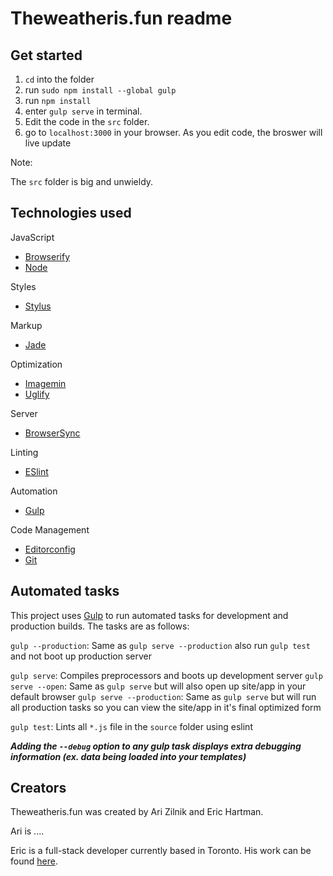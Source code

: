 # Theweatheris.fun readme

## Get started

1. `cd` into the folder
1. run `sudo npm install --global gulp`
1. run `npm install`
1. enter `gulp serve` in terminal.
1. Edit the code in the `src` folder.
1. go to `localhost:3000` in your browser. As you edit code, the broswer will live update

Note:

The `src` folder is big and unwieldy.

## Technologies used

JavaScript
- [Browserify](http://browserify.org/)
- [Node](https://nodejs.org/)

Styles
- [Stylus](https://learnboost.github.io/stylus/)

Markup
- [Jade](http://jade-lang.com/)

Optimization
- [Imagemin](https://github.com/imagemin/imagemin)
- [Uglify](https://github.com/mishoo/UglifyJS)

Server
- [BrowserSync](http://www.browsersync.io/)

Linting
- [ESlint](http://eslint.org/)

Automation
- [Gulp](http://gulpjs.com)

Code Management
- [Editorconfig](http://editorconfig.org/)
- [Git](https://git-scm.com/)


## Automated tasks

This project uses [Gulp](http://gulpjs.com) to run automated tasks for development and production builds.
The tasks are as follows:

`gulp --production`: Same as `gulp serve --production` also run `gulp test` and  not boot up production server

`gulp serve`: Compiles preprocessors and boots up development server
`gulp serve --open`: Same as `gulp serve` but will also open up site/app in your default browser
`gulp serve --production`: Same as `gulp serve` but will run all production tasks so you can view the site/app in it's final optimized form

`gulp test`: Lints all `*.js` file in the `source` folder using eslint

***Adding the `--debug` option to any gulp task displays extra debugging information (ex. data being loaded into your templates)***

## Creators

Theweatheris.fun was created by Ari Zilnik and Eric Hartman.

Ari is ....

Eric is a full-stack developer currently based in Toronto. His work can be found [here](https://github.com/erixhartman/).